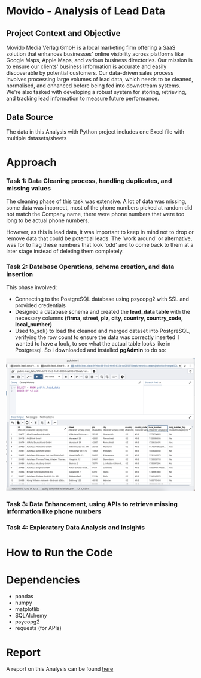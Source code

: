# Movido - Analysis of Lead Data

## Project Context and Objective

Movido Media Verlag GmbH is a local marketing firm offering a SaaS solution that enhances businesses' online visibility across platforms like Google Maps, Apple Maps, and various business directories. Our mission is to ensure our clients' business information is accurate and easily discoverable by potential customers. Our data-driven sales process involves processing large volumes of lead data, which needs to be cleaned, normalised, and enhanced before being fed into downstream systems. We're also tasked with developing a robust system for storing, retrieving, and tracking lead information to measure future performance.

## Data Source
The data in this Analysis with Python project includes one Excel file with multiple datasets/sheets

# Approach


### Task 1: Data Cleaning process, handling duplicates, and missing values
The cleaning phase of this task was extensive. A lot of data was missing, some data was incorrect, most of the phone numbers picked at random did not match the Company name, there were phone numbers that were too long to be actual phone numbers. 

However, as this is lead data, it was important to keep in mind not to drop or remove data that could be potential leads. 
The 'work around' or alternative, was for to flag these numbers that look 'odd' and to come back to them at a later stage instead of deleting them completely.

### Task 2: Database Operations, schema creation, and data insertion
This phase involved:
  - Connecting to the PostgreSQL database using psycopg2 with SSL and provided credentials
  - Designed a database schema and created the **lead_data table** with the necessary columns **(firma, street, plz, city, country, country_code, local_number)**
  - Used to_sql() to load the cleaned and merged dataset into PostgreSQL, verifying the row count to ensure the data was correctly inserted
​
I wanted to have a look, to see what the actual table looks like in Postgresql. So i downloaded and installed **pgAdmin** to do so:

![lead data table](lead_data_table.png)


### Task 3: Data Enhancement, using APIs to retrieve missing information like phone numbers

### Task 4: Exploratory Data Analysis and Insights 



# How to Run the Code


# Dependencies 

- pandas
- numpy
- matplotlib
- SQLAlchemy
- psycopg2
- requests (for APIs)

# Report
A report on this Analysis can be found [here](https://medium.com/@veronica_v/analysis-of-lead-data-and-recommendations-d08dbe4807ca)
